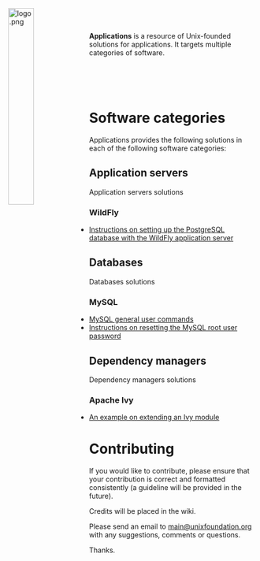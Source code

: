 
<img src='https://raw.githubusercontent.com/unixfoundation/applications/images/logo.png' width='32%' align='left' alt='logo.png'>
<br><br>

**Applications** is a resource of Unix-founded solutions for applications. It targets multiple categories of software.
<br><br><br><br><br>

# Software categories

Applications provides the following solutions in each of the following software categories:

## Application servers

Application servers solutions

### WildFly

* [Instructions on setting up the PostgreSQL database with the WildFly application server](application_servers/wildfly/set-up-postgresql-with-wildfly-instructions.txt)

## Databases

Databases solutions

### MySQL

* [MySQL general user commands](databases/mysql/mysql-general-user-commands.txt)
* [Instructions on resetting the MySQL root user password](databases/mysql/reset-mysql-root-user-password-instructions.txt)

## Dependency managers

Dependency managers solutions

### Apache Ivy

* [An example on extending an Ivy module](dependency_managers/apache_ivy/extend-ivy-module-example.txt)

# Contributing

If you would like to contribute, please ensure that your contribution is correct and formatted consistently (a guideline will be provided in the future).

Credits will be placed in the wiki.

Please send an email to main@unixfoundation.org with any suggestions, comments or questions.

Thanks.
